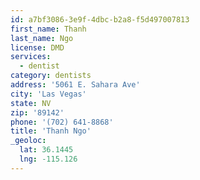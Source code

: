 ```yaml
---
id: a7bf3086-3e9f-4dbc-b2a8-f5d497007813
first_name: Thanh
last_name: Ngo
license: DMD
services:
  - dentist
category: dentists
address: '5061 E. Sahara Ave'
city: 'Las Vegas'
state: NV
zip: '89142'
phone: '(702) 641-8868'
title: 'Thanh Ngo'
_geoloc:
  lat: 36.1445
  lng: -115.126
---
```

